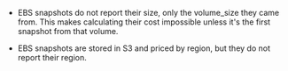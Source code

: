 * EBS snapshots do not report their size, only the volume_size they came from. This makes calculating their cost impossible unless it's the first snapshot from that volume.

* EBS snapshots are stored in S3 and priced by region, but they do not report their region.

